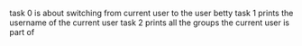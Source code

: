 task 0 is about switching from current user to the user betty
task 1 prints the username of the current user
task 2 prints all the groups the current user is part of
